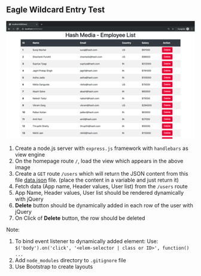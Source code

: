 ## Eagle Wildcard Entry Test

![enter image description here](image.png)

1. Create a node.js server with `express.js` framework with `handlebars` as view engine
2. On the homepage route `/`, load the view which appears in the above image
3. Create a `GET` route `/users` which will return the JSON content from this file [data.json](data.json) file. (place the content in a variable and just return it)
4.  Fetch data (App name, Header values, User list) from the `/users` route
5. App Name, Header values, User list should be rendered dynamically with jQuery
6. **Delete** button should be dynamically added in each row of the user with jQuery
7. On Click of **Delete** button, the row should be deleted

Note: 
1. To bind event listener to dynamically added element: Use: `$('body').on('click', '<elem-selector | class or ID>', function() ...`
2. Add `node_modules` directory to `.gitignore` file
3. Use Bootstrap to create layouts
